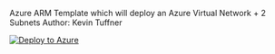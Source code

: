 Azure ARM Template which will deploy an Azure Virtual Network + 2 Subnets
Author: Kevin Tuffner



[![Deploy to Azure](https://azuredeploy.net/deploybutton.png)](https://azuredeploy.net/)
